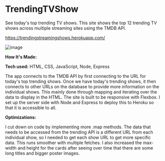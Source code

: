 # TrendingTVShow

See today's top trending TV shows. This site shows the top 12 trending TV shows across multiple streaming sites using the TMDB API.

https://trendingstreamingshows.herokuapp.com/

![image](https://user-images.githubusercontent.com/104634518/181853753-ba2e1701-3acb-48fb-8237-a62a05c54f85.png)


<b>How It's Made:</b>

<b>Tech used:</b> HTML, CSS, JavaScript, Node, Express

The app connects to the TMDB API by first connecting to the URL for today's top trending shows. Once we have today's trending shows, it then connects to other URLs on the database to provide more information on the individual shows. This mainly done through mapping and iterating over the data to display in the HTML. The site is built to be responsive with Flexbox. I set up the server side with Node and Express to deploy this to Heroku so that it is accessible to all. 

<b>Optimizations:</b>

I cut down on code by implementing more .map methods. The data that needs to be accessed from the trending API is a different URL from each individual show, so I needed to get each show URL to get more specific data. This runs smoother with multiple fetches. I also increased the max-width and height for the cards after seeing over time that there are some long titles and bigger poster images.
